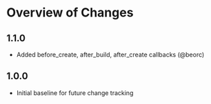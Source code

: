 # Overview of Changes

## 1.1.0

* Added before_create, after_build, after_create callbacks (@beorc)

## 1.0.0

* Initial baseline for future change tracking
